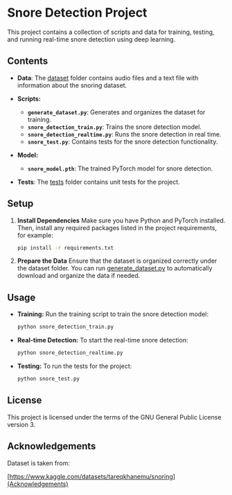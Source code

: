 # Snore Detection Project

This project contains a collection of scripts and data for training, testing, and running real-time snore detection using deep learning.

## Contents

- **Data**: The [dataset](dataset/) folder contains audio files and a text file with information about the snoring dataset.
- **Scripts:**

  - **`generate_dataset.py`**: Generates and organizes the dataset for training.
  - **`snore_detection_train.py`**: Trains the snore detection model.
  - **`snore_detection_realtime.py`**: Runs the snore detection in real time.
  - **`snore_test.py`**: Contains tests for the snore detection functionality.
- **Model:**

  - **`snore_model.pth`**: The trained PyTorch model for snore detection.
- **Tests**: The [tests](tests/) folder contains unit tests for the project.

## Setup

1. **Install Dependencies**
   Make sure you have Python and PyTorch installed. Then, install any required packages listed in the project requirements, for example:

   ```sh
   pip install -r requirements.txt
   ```
2. **Prepare the Data**
   Ensure that the dataset is organized correctly under the dataset folder. You can run [generate_dataset.py](vscode-file://vscode-app/Applications/Visual%20Studio%20Code.app/Contents/Resources/app/out/vs/code/electron-sandbox/workbench/workbench.html) to automatically download and organize the data if needed.

## Usage

* **Training:**
  Run the training script to train the snore detection model:
  ```python
  python snore_detection_train.py
  ```
* **Real-time Detection:**
  To start the real-time snore detection:
  ```python
  python snore_detection_realtime.py
  ```

* **Testing:**
  To run the tests for the project:
  ```python
  python snore_test.py
  ```

## License

This project is licensed under the terms of the GNU General Public License version 3.

## Acknowledgements

Dataset is taken from:

[https://www.kaggle.com/datasets/tareqkhanemu/snoring](Acknowledgements)

